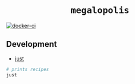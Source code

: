 <h1 align="center"><code>megalopolis</code></h1>

[![docker-ci](https://github.com/hckops/megalopolis/actions/workflows/docker-ci.yml/badge.svg)](https://github.com/hckops/megalopolis/actions/workflows/docker-ci.yml)

## Development

* [just](https://github.com/casey/just)

```bash
# prints recipes
just
```
